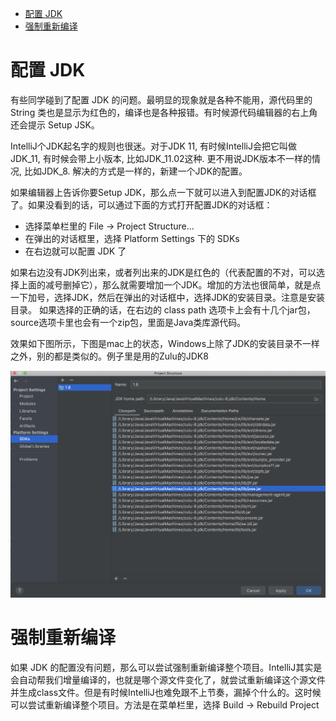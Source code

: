 - [配置 JDK](#%e9%85%8d%e7%bd%ae-jdk)
- [强制重新编译](#%e5%bc%ba%e5%88%b6%e9%87%8d%e6%96%b0%e7%bc%96%e8%af%91)

# 配置 JDK 
有些同学碰到了配置 JDK 的问题。最明显的现象就是各种不能用，源代码里的 String 类也是显示为红色的，编译也是各种报错。有时候源代码编辑器的右上角还会提示 Setup JSK。

IntelliJ个JDK起名字的规则也很迷。对于JDK 11, 有时候IntelliJ会把它叫做JDK_11, 有时候会带上小版本, 比如JDK_11.02这种. 更不用说JDK版本不一样的情况, 比如JDK_8. 解决的方式是一样的，新建一个JDK的配置。

如果编辑器上告诉你要Setup JDK，那么点一下就可以进入到配置JDK的对话框了。如果没看到的话，可以通过下面的方式打开配置JDK的对话框：

 - 选择菜单栏里的 File -> Project Structure...
 - 在弹出的对话框里，选择 Platform Settings 下的 SDKs
 - 在右边就可以配置 JDK 了
 
如果右边没有JDK列出来，或者列出来的JDK是红色的（代表配置的不对，可以选择上面的减号删掉它），那么就需要增加一个JDK。增加的方法也很简单，就是点一下加号，选择JDK，然后在弹出的对话框中，选择JDK的安装目录。注意是安装目录。
如果选择的正确的话，在右边的 class path 选项卡上会有十几个jar包，source选项卡里也会有一个zip包，里面是Java类库源代码。

效果如下图所示，下图是mac上的状态，Windows上除了JDK的安装目录不一样之外，别的都是类似的。例子里是用的Zulu的JDK8

![IntelliJ 里的 JDK 配置窗口](/FAQ/imgs/setup_jdk_in_intellij_idea.png?raw=true)


# 强制重新编译

如果 JDK 的配置没有问题，那么可以尝试强制重新编译整个项目。IntelliJ其实是会自动帮我们增量编译的，也就是哪个源文件变化了，就尝试重新编译这个源文件并生成class文件。但是有时候IntelliJ也难免跟不上节奏，漏掉个什么的。这时候可以尝试重新编译整个项目。方法是在菜单栏里，选择 Build -> Rebuild Project



